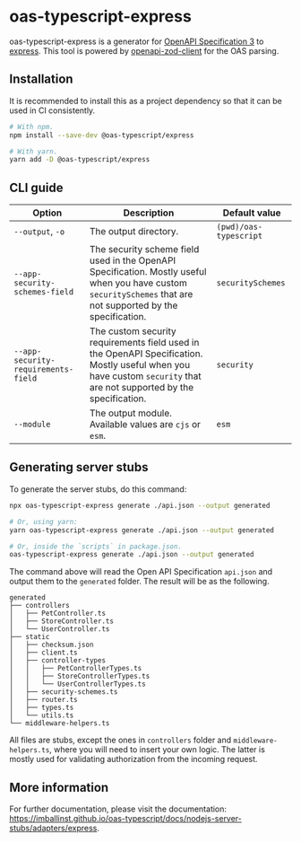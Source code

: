 # oas-typescript-express

oas-typescript-express is a generator for [OpenAPI Specification 3](https://swagger.io/specification/v3/) to [express](https://expressjs.com/). This tool is powered by [openapi-zod-client](https://github.com/astahmer/openapi-zod-client) for the OAS parsing.

## Installation

It is recommended to install this as a project dependency so that it can be used in CI consistently.

```bash
# With npm.
npm install --save-dev @oas-typescript/express

# With yarn.
yarn add -D @oas-typescript/express
```

## CLI guide

<!-- @@SYNCAPI-START nodejs-http-server-cli-options -->

| Option | Description | Default value |
| - | - | - |
|`--output`, `-o`|The output directory.|`(pwd)/oas-typescript`|
|`--app-security-schemes-field`|The security scheme field used in the OpenAPI Specification. Mostly useful when you have custom `securitySchemes` that are not supported by the specification.|`securitySchemes`|
|`--app-security-requirements-field`|The custom security requirements field used in the OpenAPI Specification. Mostly useful when you have custom `security` that are not supported by the specification.|`security`|
|`--module`|The output module. Available values are `cjs` or `esm`.|`esm`|

<!-- @@SYNCAPI-END -->

## Generating server stubs

To generate the server stubs, do this command:

```bash
npx oas-typescript-express generate ./api.json --output generated

# Or, using yarn:
yarn oas-typescript-express generate ./api.json --output generated

# Or, inside the `scripts` in package.json.
oas-typescript-express generate ./api.json --output generated
```

The command above will read the Open API Specification `api.json` and output them to the `generated` folder. The result will be as the following.

```
generated
├── controllers
│   ├── PetController.ts
│   ├── StoreController.ts
│   └── UserController.ts
├── static
│   ├── checksum.json
│   ├── client.ts
│   ├── controller-types
│   │   ├── PetControllerTypes.ts
│   │   ├── StoreControllerTypes.ts
│   │   └── UserControllerTypes.ts
│   ├── security-schemes.ts
│   ├── router.ts
│   ├── types.ts
│   └── utils.ts
└── middleware-helpers.ts
```

All files are stubs, except the ones in `controllers` folder and `middleware-helpers.ts`, where you will need to insert your own logic. The latter is mostly used for validating authorization from the incoming request.

## More information

For further documentation, please visit the documentation: https://imballinst.github.io/oas-typescript/docs/nodejs-server-stubs/adapters/express.
